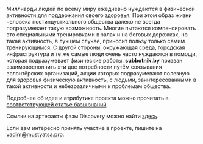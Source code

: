 Миллиарды людей по всему миру ежедневно нуждаются в физической активности для поддержания своего здоровья. При этом образ жизни человека постиндустиального общества далеко не всегда подразумевает такую возможность. Многие пытаются компенсировать это специальными тренировками в залах и на беговых дорожках, но такая активность, в лучшем случае, приносит пользу только самим тренирующимся. С другой стороны, окружающая среда, городская инфраструктура и те же самые люди очень часто нуждаются в помощи, которая подразумевает физические работы. **subbotnik.by** призван взаимовосполнить эти две потребности путём связывания волонтёрских организаций, акции которых подразумевают полезную для здоровья физическую активность, с людьми, заинтересованными в такой активности и небезразличными к проблемам общества.

Подробнее об идее и атрибутике проекта можно прочитать в [соответствующей статье базы знаний](https://github.com/VadimMustyatsa/subbotnik.by/wiki/идея-и-атрибутика-проекта).

Ссылки на артефакты фазы Discovery можно найти [здесь](https://github.com/VadimMustyatsa/subbotnik.by/wiki/Артефакты-фазы-Discovery).

Если вам интересно принять участие в проекте, пишите на vadim@mustyatsa.pro.
